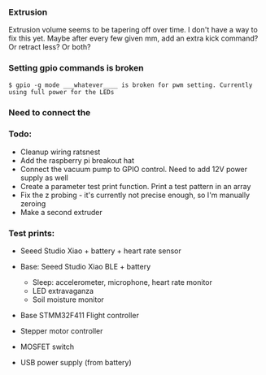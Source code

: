 ### Extrusion 
Extrusion volume seems to be tapering off over time. I don't have a way to fix this yet. 
Maybe after every few given mm, add an extra kick command? Or retract less? Or both?  

### Setting gpio commands is broken 
```
$ gpio -g mode ___whatever____ is broken for pwm setting. Currently using full power for the LEDs 
```

### Need to connect the 



### Todo: 
* Cleanup wiring ratsnest 
* Add the raspberry pi breakout hat 
* Connect the vacuum pump to GPIO control. Need to add 12V power supply as well 
* Create a parameter test print function. Print a test pattern in an array 
* Fix the z probing - it's currently not precise enough, so I'm manually zeroing 
* Make a second extruder 

### Test prints: 
* Seeed Studio Xiao + battery + heart rate sensor 

* Base: Seeed Studio Xiao BLE + battery 
    * Sleep: accelerometer, microphone, heart rate monitor 
    * LED extravaganza 
    * Soil moisture monitor 

* Base STMM32F411
    Flight controller 

* Stepper motor controller 
* MOSFET switch 
* USB power supply (from battery) 